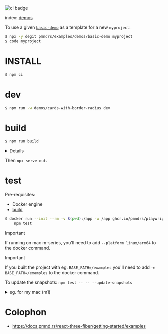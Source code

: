 ![ci badge](https://github.com/pmndrs/examples/actions/workflows/ci.yml/badge.svg?branch=main)

index: [demos](demos)

To use a given [`basic-demo`](demos/basic-demo) as a template for a new `myproject`:

```sh
$ npx -y degit pmndrs/examples/demos/basic-demo myproject
$ code myproject
```

# INSTALL

```sh
$ npm ci
```

# dev

```sh
$ npm run -w demos/cards-with-border-radius dev
```

# build

```sh
$ npm run build
```

<details>

This will:

1. execute `^build2` which will `vite build` each `demos/*` with:

- a `--base` set to `${BASE_PATH}/${app_name}`
- a custom vite `--config`, whith a `monkey()` plugin that will:
  - [`deterministic`](packages/examples/src/deterministic.js) script into `src/index.jsx`
  - monkeypatch the `<Canvas>` with [`CheesyCanvas`](packages/examples/src/CheesyCanvas.jsx) for setting up the scene for playwright screenshots

2. build the Next.js `apps/website`
3. copy final result into `out` folder

> [!TIP]
> This is totally fine `BASE_PATH` to be unset/empty. But for debug purposes(to be 1:1 with GitHub pages) you can:
>
> ```sh
> $ BASE_PATH=/examples npm run build
> ```

</details>

Then `npx serve out`.

# test

Pre-requisites:

- Docker engine
- [build](#build)

```sh
$ docker run --init --rm -v $(pwd):/app -w /app ghcr.io/pmndrs/playwright:main \
    npm test
```

> [!IMPORTANT]
> If running on mac m-series, you'll need to add `--platform linux/arm64` to the docker command.

> [!IMPORTANT]
> If you built the project with eg. `BASE_PATH=/examples` you'll need to add `-e BASE_PATH=/examples` to the docker command.

To update the snapshots: `npm test -- -- --update-snapshots`

<details>

<summary>eg. for my mac (m1)</summary>

```sh
$ docker build -t examples --progress=plain . && docker run --init -it --rm --ipc=host -v $(pwd)/packages/examples/snapshot.test.js-snapshots/:/app/packages/examples/snapshot.test.js-snapshots/ examples npm test
```

</details>

# Colophon

- https://docs.pmnd.rs/react-three-fiber/getting-started/examples
